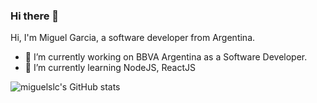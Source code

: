 ### Hi there 👋


Hi, I'm Miguel Garcia, a software developer from Argentina. 

- 🔭 I’m currently working on BBVA Argentina as a Software Developer. 
- 🌱 I’m currently learning NodeJS, ReactJS
<!-- - 💬 Ask me about ...
- 📫 How to reach me: ...
- 😄 Pronouns: ...
- ⚡ Fun fact: ...
-->

![miguelslc's GitHub stats](https://github-readme-stats.vercel.app/api?username=miguelslc&hide=contribs,prs&show_icons=true&theme=highcontrast)
